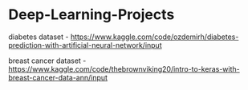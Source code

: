 # Deep-Learning-Projects
diabetes dataset - https://www.kaggle.com/code/ozdemirh/diabetes-prediction-with-artificial-neural-network/input

breast cancer dataset - https://www.kaggle.com/code/thebrownviking20/intro-to-keras-with-breast-cancer-data-ann/input
